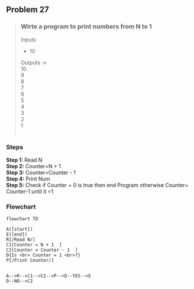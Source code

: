 ## Problem 27

>### Wirte a program to print numbers from N to 1
> Inputs <br>
> - 10 <br>
>
> Outputs -> <br>
>10  <br>
>9	<br>
>8	<br>
>7	<br>
>6	<br>
>5	<br>
>4	<br>
>3	<br>
>2	<br>
>1	<br>
><br>



### Steps

**Step 1:** Read N <br>
**Step 2:**	Counter=N + 1<br>
**Step 3:**	Counter=Counter - 1 <br>
**Step 4:**	Print Num <br>
**Step 5:**	Check if Counter = 0 is true then end Program otherwise  Counter= Counter-1 until it =1<br>

### Flowchart

```mermaid
flowchart TD

A([start])
E([end])
R[/Read N/]
C1[Counter = N + 1  ]
C2[Counter = Counter - 1  ]
D{Is <br> Counter = 1 <br>?}
P[/Print Counter/]


A-->R-->C1-->C2-->P-->D--YES-->E
D--NO-->C2


```
